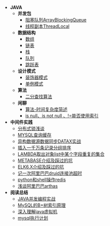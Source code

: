 - **JAVA**
    - **并发包**
        - [阻塞队列ArrayBlockingQueue](JAVA/ArrayBlockingQueue.md)
        - [线程副本ThreadLocal](JAVA/ThreadLocal.md)
    - **数据结构**
        - [数组](JAVA/Array.md)
        - [链表](JAVA/LinkedList.md)
        - [栈](JAVA/Stack.md)
        - [队列](JAVA/Queue.md)
        - [跳跃表](JAVA/SkipList.md)
    - **设计模式**
        - [装饰器模式](PATTERN/Decorator.md)  
        - [单例模式](JAVA/singleton.md)
    - **算法**
        - [二分查找算法](JAVA/BinarySearch.md)    
    - **闲聊**
        - [算法-时间复杂度简述](JAVA/AlgorithmicComplexity.md)
        - [is null、is not null 、!=能否使用索引](READING/MySQLExecutionPlanExample.md)
- **中间件实践**
    - [分布式锁浅谈](JAVA/DISTRIBUTEDLOCK.md)  
    - [MYSQL查询缓存](RECORD/MYSQLCACHERECORD.md)
    - [异构数据源数据同步DATAX实战](RECORD/DATAXRECORD.md)
    - [插入一千万条记录分组排序](RECORD/DATAFORKJOIN.md)
    - [LAMBDA取出对象list中某个字段重复的集合](RECORD/FETCHDUPLICATESET-LAMBDA.md)
    - [METABASE介绍及踩过的坑](RECORD/METABASERECORD.md)
    - [ELK6.X介绍及踩过的坑](RECORD/ELKRECORD.md)
    - [记一次阿里巴巴druid连接池超时](RECORD/DRUIDTIMEOUTRECORD.md)
    - [python和shell操作redis](RECORD/PYTHONORSHELLCALLREDIS.md)  
    - [浅谈阿里巴巴arthas](RECORD/arthas.md)
- **阅读总结**
    - [JAVA并发编程实战](READING/CONCURRENTPROGAMMING.md)
    - [MySQL的B+树索引原理](READING/MySQLB+TreeIndex.md)
    - [深入理解java虚拟机](READING/JAVAVIRTUALMACHINE.md)
    - [mysql执行计划](READING/mysqlExecutionPlan.md)
    